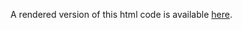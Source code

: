A rendered version of this html code is available [here](http://htmlpreview.github.io/?https://github.com/JaredBBowden/JaredBBowden.github.io/blob/master/mlPredictionAssignment.html).
